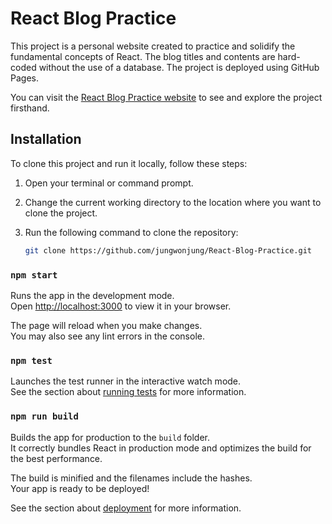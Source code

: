# React Blog Practice

This project is a personal website created to practice and solidify the fundamental concepts of React. The blog titles and contents are hard-coded without the use of a database. The project is deployed using GitHub Pages.

You can visit the [React Blog Practice website](https://jungwonjung.github.io/React-Blog-Practice/) to see and explore the project firsthand.

## Installation

To clone this project and run it locally, follow these steps:

1. Open your terminal or command prompt.
2. Change the current working directory to the location where you want to clone the project.
3. Run the following command to clone the repository:

   ```bash
   git clone https://github.com/jungwonjung/React-Blog-Practice.git


### `npm start`

Runs the app in the development mode.\
Open [http://localhost:3000](http://localhost:3000) to view it in your browser.

The page will reload when you make changes.\
You may also see any lint errors in the console.

### `npm test`

Launches the test runner in the interactive watch mode.\
See the section about [running tests](https://facebook.github.io/create-react-app/docs/running-tests) for more information.

### `npm run build`

Builds the app for production to the `build` folder.\
It correctly bundles React in production mode and optimizes the build for the best performance.

The build is minified and the filenames include the hashes.\
Your app is ready to be deployed!

See the section about [deployment](https://facebook.github.io/create-react-app/docs/deployment) for more information.

